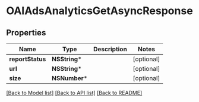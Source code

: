 # OAIAdsAnalyticsGetAsyncResponse

## Properties
Name | Type | Description | Notes
------------ | ------------- | ------------- | -------------
**reportStatus** | **NSString*** |  | [optional] 
**url** | **NSString*** |  | [optional] 
**size** | **NSNumber*** |  | [optional] 

[[Back to Model list]](../README.md#documentation-for-models) [[Back to API list]](../README.md#documentation-for-api-endpoints) [[Back to README]](../README.md)


